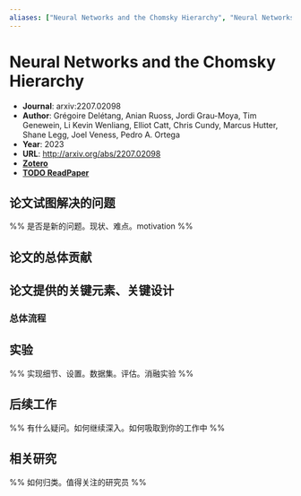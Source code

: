 ```yaml
---
aliases: ["Neural Networks and the Chomsky Hierarchy", "Neural Networks and the Chomsky Hierarchy, 2023"]
---
```

# Neural Networks and the Chomsky Hierarchy

- **Journal**: arxiv:2207.02098
- **Author**: Grégoire Delétang, Anian Ruoss, Jordi Grau-Moya, Tim Genewein, Li Kevin Wenliang, Elliot Catt, Chris Cundy, Marcus Hutter, Shane Legg, Joel Veness, Pedro A. Ortega
- **Year**: 2023
- **URL**: http://arxiv.org/abs/2207.02098
- [**Zotero**](zotero://select/items/@2023NeuralNetworksChomskyDeletang)
- [**TODO ReadPaper**](https://readpaper.com/...)

## 论文试图解决的问题

%% 是否是新的问题。现状、难点。motivation %%

## 论文的总体贡献

## 论文提供的关键元素、关键设计

### 总体流程

## 实验

%% 实现细节、设置。数据集。评估。消融实验 %%

## 后续工作

%% 有什么疑问。如何继续深入。如何吸取到你的工作中 %%

## 相关研究

%% 如何归类。值得关注的研究员 %%

